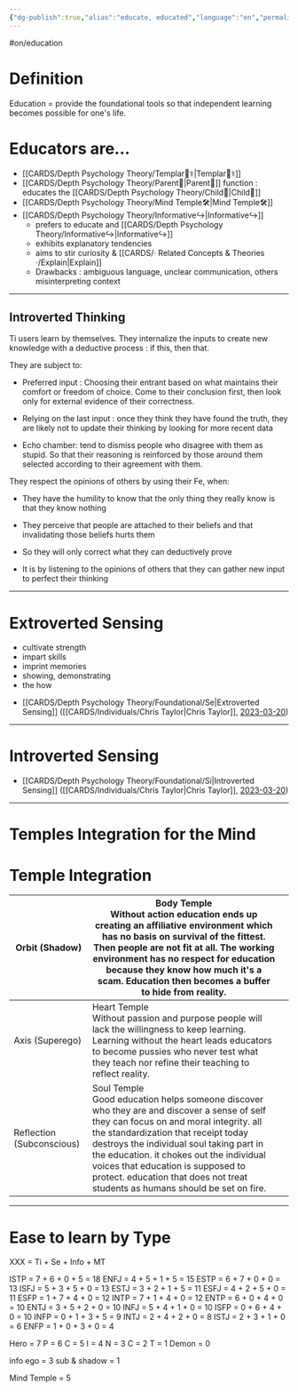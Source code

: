 ```yaml
---
{"dg-publish":true,"alias":"educate, educated","language":"en","permalink":"/sources/contents/education-x-typology/","dgPassFrontmatter":true,"noteIcon":"1","created":"2023-01-02T17:32:56.736+01:00","updated":"2023-05-27T15:35:34.137+02:00"}
---
```


#on/education 

# Definition 

Education = provide the foundational tools so that independent learning becomes possible for one's life.

# Educators are… 

- [[CARDS/Depth Psychology Theory/Templar🌠⚕️\|Templar🌠⚕️]] 
- [[CARDS/Depth Psychology Theory/Parent🤨\|Parent🤨]] function : educates the [[CARDS/Depth Psychology Theory/Child👼\|Child👼]] 
- [[CARDS/Depth Psychology Theory/Mind Temple🛠️\|Mind Temple🛠️]] 
- [[CARDS/Depth Psychology Theory/Informative↪️\|Informative↪️]]
	- prefers to educate and [[CARDS/Depth Psychology Theory/Informative↪️\|Informative↪️]] 
	- exhibits explanatory tendencies 
	- aims to stir curiosity & [[CARDS/· Related Concepts & Theories ·/Explain\|Explain]] 
	- Drawbacks : ambiguous language, unclear communication, others misinterpreting context 
--- 
## Introverted Thinking

Ti users learn by themselves. They internalize the inputs to create new knowledge with a deductive process : if this, then that.

They are subject to:

-   Preferred input : Choosing their entrant based on what maintains their comfort or freedom of choice. Come to their conclusion first, then look only for external evidence of their correctness.
    
-   Relying on the last input : once they think they have found the truth, they are likely not to update their thinking by looking for more recent data
    
-   Echo chamber: tend to dismiss people who disagree with them as stupid. So that their reasoning is reinforced by those around them selected according to their agreement with them.
    

They respect the opinions of others by using their Fe, when:

-   They have the humility to know that the only thing they really know is that they know nothing
    
-   They perceive that people are attached to their beliefs and that invalidating those beliefs hurts them
    
-   So they will only correct what they can deductively prove
    
-   It is by listening to the opinions of others that they can gather new input to perfect their thinking 
    

---
# Extroverted Sensing 

- cultivate strength
- impart skills
- imprint memories 
- showing, demonstrating
- the how 


<div class="transclusion internal-embed is-loaded"><div class="markdown-embed">



- [[CARDS/Depth Psychology Theory/Foundational/Se\|Extroverted Sensing]] ([[CARDS/Individuals/Chris Taylor\|Chris Taylor]], [2023-03-20](https://www.youtube.com/watch?v=mQ_YLslzPAc&pp=ygUoUHJhY3RpY2UsIHdobyBiZW5lZml0cyBtb3JlIENocmlzIFRheWxvcg%3D%3D)) 

</div></div>


---
# Introverted Sensing 

<div class="transclusion internal-embed is-loaded"><div class="markdown-embed">



- [[CARDS/Depth Psychology Theory/Foundational/Si\|Introverted Sensing]] ([[CARDS/Individuals/Chris Taylor\|Chris Taylor]], [2023-03-20](https://www.youtube.com/watch?v=mQ_YLslzPAc&pp=ygUoUHJhY3RpY2UsIHdobyBiZW5lZml0cyBtb3JlIENocmlzIFRheWxvcg%3D%3D)) 

</div></div>


---
# Temples Integration for the Mind 

<div class="transclusion internal-embed is-loaded"><div class="markdown-embed">



# Temple Integration
| Orbit (Shadow)            | Body Temple<br/>Without action education ends up creating an affiliative environment which has no basis on survival of the fittest. Then people are not fit at all. The working environment has no respect for education because they know how much it's a scam. Education then becomes a buffer to hide from reality.                                                                                   |  |
|---------------------------|----------------------------------------------------------------------------------------------------------------------------------------------------------------------------------------------------------------------------------------------------------------------------------------------------------------------------------------------------------------------------------------------------------|--|
| Axis (Superego)           | Heart Temple<br/>Without passion and purpose people will lack the willingness to keep learning. Learning without the heart leads educators to become pussies who never test what they teach nor refine their teaching to reflect reality.                                                                                                                                                                |  |
| Reflection (Subconscious) | Soul Temple<br/>Good education helps someone discover who they are and discover a sense of self they can focus on and moral integrity. all the standardization that receipt today destroys the individual soul taking part in the education. it chokes out the individual voices that education is supposed to protect. education that does not treat students as humans should be set on fire.          |




</div></div>


---
# Ease to learn by Type 

XXX = Ti + Se + Info + MT

ISTP = 7 + 6 + 0 + 5 = 18
ENFJ = 4 + 5 + 1 + 5 = 15
ESTP = 6 + 7 + 0 + 0 = 13
ISFJ = 5 + 3 + 5 + 0 = 13
ESTJ = 3 + 2 + 1 + 5 = 11
ESFJ = 4 + 2 + 5 + 0 = 11
ESFP = 1 + 7 + 4 + 0 = 12
INTP = 7 + 1 + 4 + 0 = 12
ENTP = 6 + 0 + 4 + 0 = 10
ENTJ = 3 + 5 + 2 + 0 = 10
INFJ = 5 + 4 + 1 + 0 = 10
ISFP = 0 + 6 + 4 + 0 = 10
INFP = 0 + 1 + 3 + 5 = 9 
INTJ = 2 + 4 + 2 + 0 = 8
ISTJ = 2 + 3 + 1 + 0 = 6
ENFP = 1 + 0 + 3 + 0 = 4


Hero = 7
P = 6
C = 5
I = 4
N = 3
C = 2
T = 1
Demon = 0

info ego = 3
sub & shadow = 1

Mind Temple = 5 